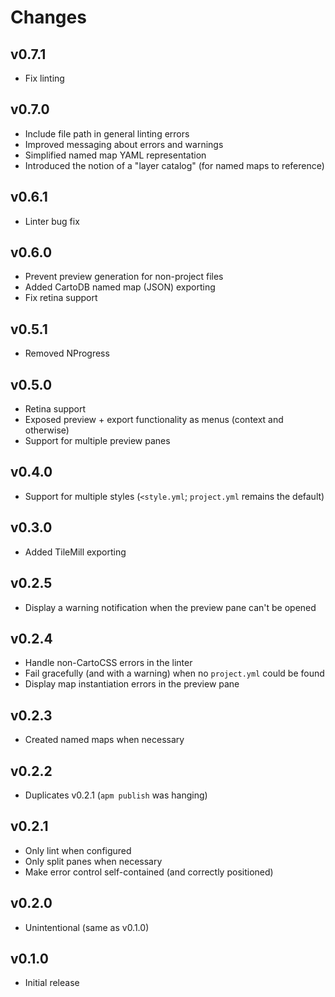 # Changes

## v0.7.1

* Fix linting

## v0.7.0

* Include file path in general linting errors
* Improved messaging about errors and warnings
* Simplified named map YAML representation
* Introduced the notion of a "layer catalog" (for named maps to reference)

## v0.6.1

* Linter bug fix

## v0.6.0

* Prevent preview generation for non-project files
* Added CartoDB named map (JSON) exporting
* Fix retina support

## v0.5.1

* Removed NProgress

## v0.5.0

* Retina support
* Exposed preview + export functionality as menus (context and otherwise)
* Support for multiple preview panes

## v0.4.0

* Support for multiple styles (`<style.yml`; `project.yml` remains the default)

## v0.3.0

* Added TileMill exporting

## v0.2.5

* Display a warning notification when the preview pane can't be opened

## v0.2.4

* Handle non-CartoCSS errors in the linter
* Fail gracefully (and with a warning) when no `project.yml` could be found
* Display map instantiation errors in the preview pane

## v0.2.3

* Created named maps when necessary

## v0.2.2

* Duplicates v0.2.1 (`apm publish` was hanging)

## v0.2.1

* Only lint when configured
* Only split panes when necessary
* Make error control self-contained (and correctly positioned)

## v0.2.0

* Unintentional (same as v0.1.0)

## v0.1.0

* Initial release
